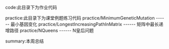 code:此目录下为作业代码

practice:此目录下为课堂例题练习代码
practice/MinimumGeneticMutation ------ 最小基因变化
practice/LongestIncreasingPathInMatrix ------ 矩阵中最长递增路径
practice/NQueens ------ N皇后问题

summary:本周总结